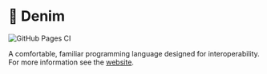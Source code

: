 # 👖 Denim

![GitHub Pages CI](https://github.com/skeswa/denim/actions/workflows/deploy.yml/badge.svg)

A comfortable, familiar programming language designed for interoperability. For
more information see the [website](https://www.sandile.io/denim).
